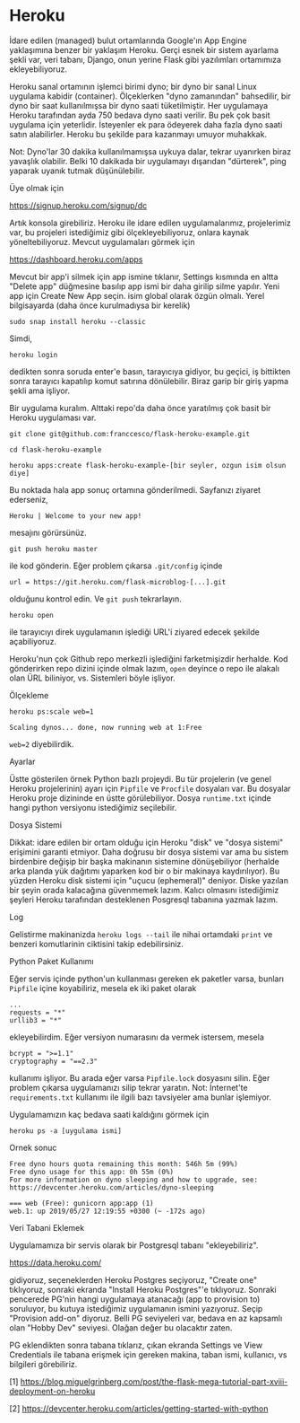 Heroku
========

İdare edilen (managed) bulut ortamlarında Google'ın App Engine
yaklaşımına benzer bir yaklaşım Heroku. Gerçi esnek bir sistem
ayarlama şekli var, veri tabanı, Django, onun yerine Flask gibi
yazılımları ortamımıza ekleyebiliyoruz. 

Heroku sanal ortamının işlemci birimi dyno; bir dyno bir sanal Linux
uygulama kabidir (container). Ölçeklerken "dyno zamanından"
bahsedilir, bir dyno bir saat kullanılmışsa bir dyno saati
tüketilmiştir. Her uygulamaya Heroku tarafından ayda 750 bedava dyno
saati verilir. Bu pek çok basit uygulama için yeterlidir. İsteyenler
ek para ödeyerek daha fazla dyno saati satın alabilirler. Heroku bu
şekilde para kazanmayı umuyor muhakkak.

Not: Dyno'lar 30 dakika kullanılmamışsa uykuya dalar, tekrar uyanırken
biraz yavaşlık olabilir. Belki 10 dakikada bir uygulamayı dışarıdan
"dürterek", ping yaparak uyanık tutmak düşünülebilir.

Üye olmak için 

https://signup.heroku.com/signup/dc

Artık konsola girebiliriz. Heroku ile idare edilen uygulamalarımız,
projelerimiz var, bu projeleri istediğimiz gibi ölçekleyebiliyoruz,
onlara kaynak yöneltebiliyoruz. Mevcut uygulamaları görmek için 

https://dashboard.heroku.com/apps

Mevcut bir app'i silmek için app ismine tıklanır, Settings kısmında en
altta "Delete app" düğmesine basılıp app ismi bir daha girilip silme
yapılır. Yeni app için Create New App seçin. isim global olarak özgün
olmalı. Yerel bilgisayarda (daha önce kurulmadıysa bir kerelik)

```
sudo snap install heroku --classic
```

Simdi,

```
heroku login
```

dedikten sonra soruda enter'e basın, tarayıcıya gidiyor, bu geçici, iş
bittikten sonra tarayıcı kapatılıp komut satırına dönülebilir. Biraz
garip bir giriş yapma şekli ama işliyor.

Bir uygulama kuralım. Alttaki repo'da daha önce yaratılmış çok basit
bir Heroku uygulaması var. 

```
git clone git@github.com:franccesco/flask-heroku-example.git

cd flask-heroku-example

heroku apps:create flask-heroku-example-[bir seyler, ozgun isim olsun diye]
```

Bu noktada hala app sonuç ortamına gönderilmedi. Sayfanızı ziyaret ederseniz,

```
Heroku | Welcome to your new app!
```

mesajını görürsünüz.

```
git push heroku master
```

ile kod gönderin. Eğer problem çıkarsa `.git/config` içinde

```
url = https://git.heroku.com/flask-microblog-[...].git
```

olduğunu kontrol edin. Ve `git push` tekrarlayın.

```
heroku open
```

ile tarayıcıyı direk uygulamanın işlediği URL'i ziyared edecek şekilde
açabiliyoruz.

Heroku'nun çok Github repo merkezli işlediğini farketmişizdir
herhalde. Kod gönderirken repo dizini içinde olmak lazım, `open`
deyince o repo ile alakalı olan ÜRL biliniyor, vs. Sistemleri böyle işliyor.

Ölçekleme

```
heroku ps:scale web=1
```

```
Scaling dynos... done, now running web at 1:Free
```

`web=2` diyebilirdik.

Ayarlar

Üstte gösterilen örnek Python bazlı projeydi. Bu tür projelerin (ve
genel Heroku projelerinin) ayarı için `Pipfile` ve `Procfile`
dosyaları var. Bu dosyalar Heroku proje dizininde en üstte
görülebiliyor. Dosya `runtime.txt` içinde hangi python versiyonu
istediğimiz seçilebilir.

Dosya Sistemi

Dikkat: idare edilen bir ortam olduğu için Heroku "disk" ve "dosya
sistemi" erişimini garanti etmiyor. Daha doğrusu bir dosya sistemi var
ama bu sistem birdenbire değişip bir başka makinanın sistemine
dönüşebiliyor (herhalde arka planda yük dağıtımı yaparken kod bir o
bir makinaya kaydırılıyor). Bu yüzden Heroku disk sistemi için "uçucu
(ephemeral)" deniyor. Diske yazılan bir şeyin orada kalacağına
güvenmemek lazım. Kalıcı olmasını istediğimiz şeyleri Heroku
tarafından desteklenen Posgresql tabanına yazmak lazım.

Log

Gelistirme makinanizda `heroku logs --tail` ile nihai ortamdaki
`print` ve benzeri komutlarinin ciktisini takip edebilirsiniz.

Python Paket Kullanımı

Eğer servis içinde python'un kullanması gereken ek paketler varsa,
bunları `Pipfile` içine koyabiliriz, mesela ek iki paket olarak

```
...
requests = "*"
urllib3 = "*"
```

ekleyebilirdim. Eğer versiyon numarasını da vermek istersem, mesela

```
bcrypt = ">=1.1"
cryptography = "==2.3"
```

kullanımı işliyor. Bu arada eğer varsa `Pipfile.lock` dosyasını
silin. Eğer problem çıkarsa uygulamanızı silip tekrar yaratın. Not:
İnternet'te `requirements.txt` kullanımı ile ilgili bazı tavsiyeler
ama bunlar işlemiyor.

Uygulamamızın kaç bedava saati kaldığını görmek için

```
heroku ps -a [uygulama ismi]
```

Ornek sonuc

```
Free dyno hours quota remaining this month: 546h 5m (99%)
Free dyno usage for this app: 0h 55m (0%)
For more information on dyno sleeping and how to upgrade, see:
https://devcenter.heroku.com/articles/dyno-sleeping

=== web (Free): gunicorn app:app (1)
web.1: up 2019/05/27 12:19:55 +0300 (~ -172s ago)
```

Veri Tabani Eklemek

Uygulamamıza bir servis olarak bir Postgresql tabanı "ekleyebiliriz".

https://data.heroku.com/

gidiyoruz, seçeneklerden Heroku Postgres seçiyoruz, "Create one"
tıklıyoruz, sonraki ekranda "Install Heroku Postgres"'e
tıklıyoruz. Sonraki pencerede PG'nin hangi uygulamaya atanacağı (app
to provision to) soruluyor, bu kutuya istediğimiz uygulamanın ismini
yazıyoruz. Seçip "Provision add-on" diyoruz. Belli PG seviyeleri var,
bedava en az kapsamlı olan "Hobby Dev" seviyesi. Olağan değer bu
olacaktır zaten.

PG eklendikten sonra tabana tıklarız, çıkan ekranda Settings ve View
Credentials ile tabana erişmek için gereken makina, taban ismi,
kullanıcı, vs bilgileri görebiliriz.


[1] https://blog.miguelgrinberg.com/post/the-flask-mega-tutorial-part-xviii-deployment-on-heroku

[2] https://devcenter.heroku.com/articles/getting-started-with-python
